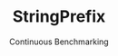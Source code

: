---
layout: docu
title: StringPrefix
subtitle: Continuous Benchmarking
selected: String
expanded: Benchmarking
benchmark: /individual_results/StringPrefix.html
---